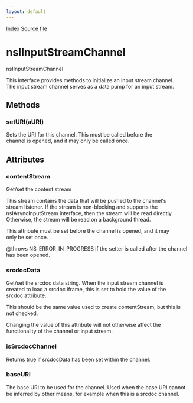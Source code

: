 ```yaml
---
layout: default
---
```

<div id='links'><a href="../index.html">Index</a>
<a href="http://dxr.mozilla.org/mozilla-central/source/netwerk/base/public/nsIInputStreamChannel.idl">Source file</a>
</div>

# nsIInputStreamChannel #
  
nsIInputStreamChannel  
  
This interface provides methods to initialize an input stream channel.  
The input stream channel serves as a data pump for an input stream.  
  

## Methods ##

### setURI(aURI) ###
  
Sets the URI for this channel.  This must be called before the  
channel is opened, and it may only be called once.  
  

## Attributes ##

### contentStream ###
  
Get/set the content stream  
  
This stream contains the data that will be pushed to the channel's  
stream listener.  If the stream is non-blocking and supports the  
nsIAsyncInputStream interface, then the stream will be read directly.  
Otherwise, the stream will be read on a background thread.  
  
This attribute must be set before the channel is opened, and it may  
only be set once.  
  
@throws NS_ERROR_IN_PROGRESS if the setter is called after the channel  
has been opened.  
  

### srcdocData ###
  
Get/set the srcdoc data string.  When the input stream channel is   
created to load a srcdoc iframe, this is set to hold the value of the  
srcdoc attribute.  
  
This should be the same value used to create contentStream, but this is  
not checked.  
  
Changing the value of this attribute will not otherwise affect the   
functionality of the channel or input stream.  
  

### isSrcdocChannel ###
  
Returns true if srcdocData has been set within the channel.  
  

### baseURI ###
  
The base URI to be used for the channel.  Used when the base URI cannot  
be inferred by other means, for example when this is a srcdoc channel.  
  
